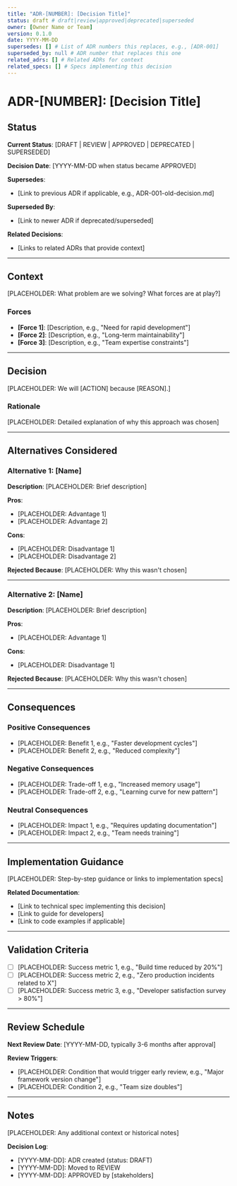 ```yaml
---
title: "ADR-[NUMBER]: [Decision Title]"
status: draft # draft|review|approved|deprecated|superseded
owner: [Owner Name or Team]
version: 0.1.0
date: YYYY-MM-DD
supersedes: [] # List of ADR numbers this replaces, e.g., [ADR-001]
superseded_by: null # ADR number that replaces this one
related_adrs: [] # Related ADRs for context
related_specs: [] # Specs implementing this decision
---
```


# ADR-[NUMBER]: [Decision Title]

<!--
NAMING CONVENTION: ADR-[number]-[kebab-case-title].md
LOCATION: docs/adr/
NUMBERING: Sequential, padded to 3 digits (001, 002, etc.)

USAGE:
1. Copy this template to docs/adr/ADR-[number]-[title].md
2. Update frontmatter with decision metadata
3. Fill in all sections, removing guidance comments
4. Link from relevant specs
5. Update ADR index if exists

CROSS-REFERENCES:
- Link to specs that implement this decision
- Reference related ADRs for context
-->

## Status

**Current Status**: [DRAFT | REVIEW | APPROVED | DEPRECATED | SUPERSEDED]

**Decision Date**: [YYYY-MM-DD when status became APPROVED]

**Supersedes**:
- [Link to previous ADR if applicable, e.g., ADR-001-old-decision.md]

**Superseded By**:
- [Link to newer ADR if deprecated/superseded]

**Related Decisions**:
- [Links to related ADRs that provide context]

---

## Context

<!--
Describe the problem/opportunity that requires a decision.
Include:
- Current situation and constraints
- Business/technical drivers
- Stakeholders affected
- Timeline pressures
- Relevant background
-->

[PLACEHOLDER: What problem are we solving? What forces are at play?]

### Forces

<!-- List competing concerns that influence this decision -->

- **[Force 1]**: [Description, e.g., "Need for rapid development"]
- **[Force 2]**: [Description, e.g., "Long-term maintainability"]
- **[Force 3]**: [Description, e.g., "Team expertise constraints"]

---

## Decision

<!--
State the decision clearly and concisely.
Use active voice: "We will..." or "We have decided to..."
-->

[PLACEHOLDER: We will [ACTION] because [REASON].]

### Rationale

<!--
Explain WHY this decision was made.
- What alternatives were considered?
- Why were they rejected?
- What makes this the best choice given the forces?
-->

[PLACEHOLDER: Detailed explanation of why this approach was chosen]

---

## Alternatives Considered

### Alternative 1: [Name]

**Description**: [PLACEHOLDER: Brief description]

**Pros**:
- [PLACEHOLDER: Advantage 1]
- [PLACEHOLDER: Advantage 2]

**Cons**:
- [PLACEHOLDER: Disadvantage 1]
- [PLACEHOLDER: Disadvantage 2]

**Rejected Because**: [PLACEHOLDER: Why this wasn't chosen]

---

### Alternative 2: [Name]

**Description**: [PLACEHOLDER: Brief description]

**Pros**:
- [PLACEHOLDER: Advantage 1]

**Cons**:
- [PLACEHOLDER: Disadvantage 1]

**Rejected Because**: [PLACEHOLDER: Why this wasn't chosen]

---

## Consequences

<!-- What becomes easier/harder as a result of this decision? -->

### Positive Consequences

- [PLACEHOLDER: Benefit 1, e.g., "Faster development cycles"]
- [PLACEHOLDER: Benefit 2, e.g., "Reduced complexity"]

### Negative Consequences

- [PLACEHOLDER: Trade-off 1, e.g., "Increased memory usage"]
- [PLACEHOLDER: Trade-off 2, e.g., "Learning curve for new pattern"]

### Neutral Consequences

- [PLACEHOLDER: Impact 1, e.g., "Requires updating documentation"]
- [PLACEHOLDER: Impact 2, e.g., "Team needs training"]

---

## Implementation Guidance

<!--
How should teams implement this decision?
Link to specs, guides, or code examples.
-->

[PLACEHOLDER: Step-by-step guidance or links to implementation specs]

**Related Documentation**:
- [Link to technical spec implementing this decision]
- [Link to guide for developers]
- [Link to code examples if applicable]

---

## Validation Criteria

<!-- How do we know this decision is working? -->

- [ ] [PLACEHOLDER: Success metric 1, e.g., "Build time reduced by 20%"]
- [ ] [PLACEHOLDER: Success metric 2, e.g., "Zero production incidents related to X"]
- [ ] [PLACEHOLDER: Success metric 3, e.g., "Developer satisfaction survey > 80%"]

---

## Review Schedule

**Next Review Date**: [YYYY-MM-DD, typically 3-6 months after approval]

**Review Triggers**:
- [PLACEHOLDER: Condition that would trigger early review, e.g., "Major framework version change"]
- [PLACEHOLDER: Condition 2, e.g., "Team size doubles"]

---

## Notes

<!--
Additional context, historical notes, or links to discussions.
Include:
- Meeting notes or RFC links
- Slack/email threads
- External references
-->

[PLACEHOLDER: Any additional context or historical notes]

**Decision Log**:
- [YYYY-MM-DD]: ADR created (status: DRAFT)
- [YYYY-MM-DD]: Moved to REVIEW
- [YYYY-MM-DD]: APPROVED by [stakeholders]
